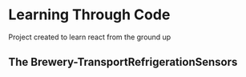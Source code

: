 # Learning Through Code

Project created to learn react from the ground up

## The Brewery-TransportRefrigerationSensors
